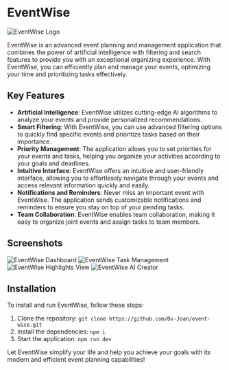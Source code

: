# EventWise

![EventWise Logo](https://ouch-cdn2.icons8.com/zoeYW210magrY03i7C1AATAKj2_W7v_Xe636-DNLOes/rs:fit:256:134/czM6Ly9pY29uczgu/b3VjaC1wcm9kLmFz/c2V0cy9zdmcvMzg0/L2IwZDgxNWQyLTY1/YTEtNDcxOC1iNGJh/LWYzNGRlMWEwY2Ux/OC5zdmc.png)

EventWise is an advanced event planning and management application that combines the power of artificial intelligence with filtering and search features to provide you with an exceptional organizing experience. With EventWise, you can efficiently plan and manage your events, optimizing your time and prioritizing tasks effectively.

## Key Features

- **Artificial Intelligence**: EventWise utilizes cutting-edge AI algorithms to analyze your events and provide personalized recommendations.
- **Smart Filtering**: With EventWise, you can use advanced filtering options to quickly find specific events and prioritize tasks based on their importance.
- **Priority Management**: The application allows you to set priorities for your events and tasks, helping you organize your activities according to your goals and deadlines.
- **Intuitive Interface**: EventWise offers an intuitive and user-friendly interface, allowing you to effortlessly navigate through your events and access relevant information quickly and easily.
- **Notifications and Reminders**: Never miss an important event with EventWise. The application sends customizable notifications and reminders to ensure you stay on top of your pending tasks.
- **Team Collaboration**: EventWise enables team collaboration, making it easy to organize joint events and assign tasks to team members.

## Screenshots

![EventWise Dashboard](https://i.imgur.com/8gH5ara.png)
![EventWise Task Management](https://i.imgur.com/adGX1w4.png)
![EventWise Highlights View](https://i.imgur.com/GVXR1GI.png)
![EventWise AI Creator](link_to_ai_creator_screenshot)

## Installation

To install and run EventWise, follow these steps:

1. Clone the repository: `git clone https://github.com/Dv-Joan/event-wise.git`
2. Install the dependencies: `npm i`
3. Start the application: `npm run dev`

Let EventWise simplify your life and help you achieve your goals with its modern and efficient event planning capabilities!

